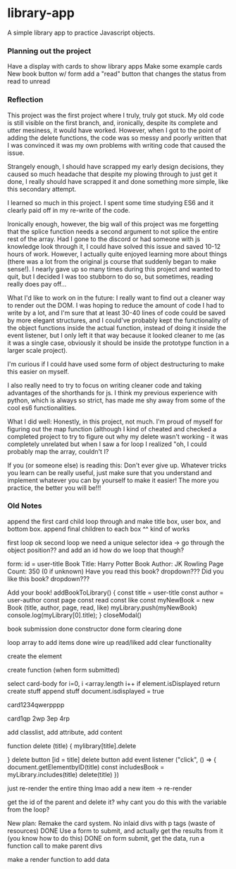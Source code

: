 # library-app
A simple library app to practice Javascript objects.

### Planning out the project ###
Have a display with cards to show library apps
Make some example cards
New book button w/ form
add a "read" button that changes the status from read to unread


### Reflection ###
This project was the first project where I truly, truly got stuck. My old code is still visible on the first branch, and, ironically, despite its complete and utter mesiness, it would have worked. However, when I got to the point of adding the delete functions, the code was so messy and poorly written that I was convinced it was my own problems with writing code that caused the issue.

Strangely enough, I should have scrapped my early design decisions, they caused so much headache that despite my plowing through to just get it done, I really should have scrapped it and done something more simple, like this secondary attempt.

I learned so much in this project. I spent some time studying ES6 and it clearly paid off in my re-write of the code.

Ironically enough, however, the big wall of this project was me forgetting that the splice function needs a second argument to not splice the entire rest of the array. Had I gone to the discord or had someone with js knowledge look through it, I could have solved this issue and saved 10-12 hours of work. However, I actually quite enjoyed learning more about things (there was a lot from the original js course that suddenly began to make sense!). I nearly gave up so many times during this project and wanted to quit, but I decided I was too stubborn to do so, but sometimes, reading really does pay off...

What I'd like to work on in the future:
I really want to find out a cleaner way to render out the DOM. I was hoping to reduce the amount of code I had to write by a lot, and I'm sure that at least 30-40 lines of code could be saved by more elegant structures, and I could've probably kept the functionality of the object functions inside the actual function, instead of doing it inside the event listener, but I only left it that way because it looked cleaner to me (as it was a single case, obviously it should be inside the prototype function in a larger scale project).

I'm curious if I could have used some form of object destructuring to make this easier on myself.

I also really need to try to focus on writing cleaner code and taking advantages of the shorthands for js. I think my previous experience with python, which is always so strict, has made me shy away from some of the cool es6 functionalities.

What I did well:
Honestly, in this project, not much. I'm proud of myself for figuring out the map function (although I kind of cheated and checked a completed project to try to figure out why my delete wasn't working - it was completely unrelated but when I saw a for loop I realized "oh, I could probably map the array, couldn't I?

If you (or someone else) is reading this:
Don't ever give up. Whatever tricks you learn can be really useful, just make sure that you understand and implement whatever you can by yourself to make it easier! The more you practice, the better you will be!!!


### Old Notes ###
append the first card child
loop through and make title box, user box, and bottom box.
append final children to each box
^^ kind of works


first loop ok
second loop we need a unique selector
idea -> go through the object position?? and add an id
how do we loop that though?

form:
id = user-title Book Title: Harry Potter
Book Author: JK Rowling
Page Count: 350 (0 if unknown)
Have you read this book? dropdown???
Did you like this book? dropdown???



Add your book!
addBookToLibrary() {
    const title = user-title
    const author = user-author
    const page
    const read
    const like
    const myNewBook = new Book (title, author, page, read, like)
    myLibrary.push(myNewBook)
    console.log(myLibrary[0].title);
}
closeModal()


book submission done
constructor done
form clearing done

loop array to add items  done
wire up read/liked
add clear functionality

create the element
<!-- element.isDisplayed = false (add this to the object!) -->

create function (when form submitted)

select card-body
for i=0, i <array.length i++ 
if element.isDisplayed return
create stuff
append stuff
document.isdisplayed = true

card1234qwerpppp

card1qp
2wp
3ep
4rp

 add classlist, add attribute, add content


function delete (title) {
    mylibrary[title].delete


}
delete button [id = title]
delete button add event listener ("click", () => {
    document.getElementbyID(title)
    const includesBook = myLibrary.includes(title)
    delete(title)
})

just re-render the entire thing lmao
add a new item -> re-render 

get the id of the parent and delete it? why cant you do this with the variable from the loop?

New plan:
Remake the card system. No inlaid divs with p tags (waste of resources)   DONE
Use a form to submit, and actually get the results from it (you know how to do this)   DONE
on form submit, get the data, run a function call to make parent divs

make a render function to add data


